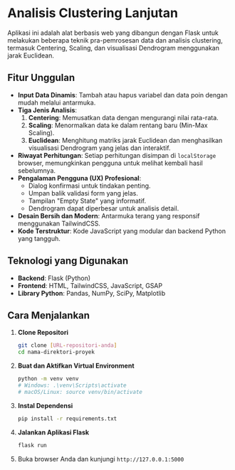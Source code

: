 # Analisis Clustering Lanjutan

Aplikasi ini adalah alat berbasis web yang dibangun dengan Flask untuk melakukan beberapa teknik pra-pemrosesan data dan analisis clustering, termasuk Centering, Scaling, dan visualisasi Dendrogram menggunakan jarak Euclidean.

## Fitur Unggulan

- **Input Data Dinamis**: Tambah atau hapus variabel dan data poin dengan mudah melalui antarmuka.
- **Tiga Jenis Analisis**:
    1.  **Centering**: Memusatkan data dengan mengurangi nilai rata-rata.
    2.  **Scaling**: Menormalkan data ke dalam rentang baru (Min-Max Scaling).
    3.  **Euclidean**: Menghitung matriks jarak Euclidean dan menghasilkan visualisasi Dendrogram yang jelas dan interaktif.
- **Riwayat Perhitungan**: Setiap perhitungan disimpan di `localStorage` browser, memungkinkan pengguna untuk melihat kembali hasil sebelumnya.
- **Pengalaman Pengguna (UX) Profesional**:
    - Dialog konfirmasi untuk tindakan penting.
    - Umpan balik validasi form yang jelas.
    - Tampilan "Empty State" yang informatif.
    - Dendrogram dapat diperbesar untuk analisis detail.
- **Desain Bersih dan Modern**: Antarmuka terang yang responsif menggunakan TailwindCSS.
- **Kode Terstruktur**: Kode JavaScript yang modular dan backend Python yang tangguh.

## Teknologi yang Digunakan

- **Backend**: Flask (Python)
- **Frontend**: HTML, TailwindCSS, JavaScript, GSAP
- **Library Python**: Pandas, NumPy, SciPy, Matplotlib

## Cara Menjalankan

1.  **Clone Repositori**
    ```bash
    git clone [URL-repositori-anda]
    cd nama-direktori-proyek
    ```

2.  **Buat dan Aktifkan Virtual Environment**
    ```bash
    python -m venv venv
    # Windows: .\venv\Scripts\activate
    # macOS/Linux: source venv/bin/activate
    ```

3.  **Instal Dependensi**
    ```bash
    pip install -r requirements.txt
    ```

4.  **Jalankan Aplikasi Flask**
    ```bash
    flask run
    ```

5.  Buka browser Anda dan kunjungi `http://127.0.0.1:5000`